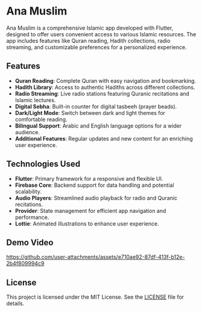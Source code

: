 
# Ana Muslim

Ana Muslim is a comprehensive Islamic app developed with Flutter, designed to offer users convenient access to various Islamic resources. The app includes features like Quran reading, Hadith collections, radio streaming, and customizable preferences for a personalized experience.


## Features

- **Quran Reading**: Complete Quran with easy navigation and bookmarking.
- **Hadith Library**: Access to authentic Hadiths across different collections.
- **Radio Streaming**: Live radio stations featuring Quranic recitations and Islamic lectures.
- **Digital Sebha**: Built-in counter for digital tasbeeh (prayer beads).
- **Dark/Light Mode**: Switch between dark and light themes for comfortable reading.
- **Bilingual Support**: Arabic and English language options for a wider audience.
- **Additional Features**: Regular updates and new content for an enriching user experience.


## Technologies Used

- **Flutter**: Primary framework for a responsive and flexible UI.
- **Firebase Core**:  Backend support for data handling and potential scalability.
- **Audio Players**:  Streamlined audio playback for radio and Quranic recitations.
- **Provider**: State management for efficient app navigation and performance.
- **Lottie**: Animated illustrations to enhance user experience.



## Demo Video

https://github.com/user-attachments/assets/e710ae92-87df-413f-b12e-2b4f809994c9


## License
This project is licensed under the MIT License. See the [LICENSE](./LICENSE) file for details.

